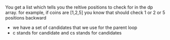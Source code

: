 You get a list which tells you the reltive positions to check for in the dp array. for example, if coins are [1,2,5] you know that should check 1 or 2 or 5 positions backward

- we have a set of candidates that we use for the parent loop
- c stands for candidate and cs stands for candidates
